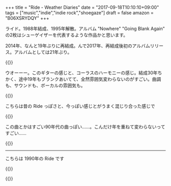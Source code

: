 +++
title = "Ride - Weather Diaries"
date = "2017-09-18T10:10:10+09:00"
tags = ["music","indie","indie rock","shoegaze"]
draft = false
amazon = "B06XSRYDQY"
+++

ライド。1988年結成、1995年解散。アルバム "Nowhere" "Going Blank Again" の2枚はシューゲイザーを代表するような作品かと思います。

2014年、なんと19年ぶりに再結成。んで2017年、再結成後初のアルバムリリース。アルバムとしては21年ぶり。

{{<youtube src="nW_lRP2RqX8" title="Ride - Charm Assault">}}

ウオーーー。このギターの感じと、コーラスのハーモニーの感じ。結成30年ちかく、途中19年もブランクあいてて、全然雰囲気変わらないのがすごい。曲調も、サウンドも、ボーカルの雰囲気も。

{{<youtube src="zzSDDrtYpGY" title="Ride - All I Want">}}

こちらは昔の Ride っぽさと、今っぽい感じとがうまく混じり合った感じで

{{<youtube src="X2Oi5OX4ql8" title="Ride - Cali">}}

この曲とかはすごい90年代の曲っぽい……。こんだけ年を重ねて変わらないってすごい……

{{<amazon asin="B06XSRYDQY" title="Ride - Weather Diaries (2017)">}}

---

こちらは 1990年の Ride です

{{<youtube src="pVhNi5cU8mo" title="Ride - Vapour Trail">}}

{{<amazon asin="B000002LNM" title="Ride - Nowhere (1990)">}}

